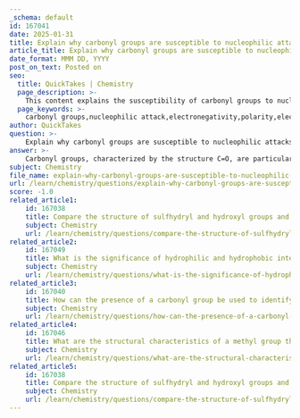 ```yaml
---
_schema: default
id: 167041
date: 2025-01-31
title: Explain why carbonyl groups are susceptible to nucleophilic attacks.
article_title: Explain why carbonyl groups are susceptible to nucleophilic attacks.
date_format: MMM DD, YYYY
post_on_text: Posted on
seo:
  title: QuickTakes | Chemistry
  page_description: >-
    This content explains the susceptibility of carbonyl groups to nucleophilic attacks, highlighting the role of electronegativity, polarity, and examples of nucleophilic reactions in organic and biological chemistry.
  page_keywords: >-
    carbonyl groups,nucleophilic attack,electronegativity,polarity,electrophile,biological molecules,metabolic pathways,hemiacetals,organic chemistry
author: QuickTakes
question: >-
    Explain why carbonyl groups are susceptible to nucleophilic attacks.
answer: >-
    Carbonyl groups, characterized by the structure C=O, are particularly susceptible to nucleophilic attacks due to their inherent polarity and the electronegativity of the oxygen atom. Here’s a detailed explanation of why this is the case:\n\n1. **Electronegativity and Polarity**: Oxygen is significantly more electronegative than carbon, which means it attracts electrons more strongly. In a carbonyl group, the oxygen atom pulls electron density away from the carbon atom, resulting in a partial negative charge (δ-) on the oxygen and a corresponding partial positive charge (δ+) on the carbon. This polarization creates a dipole moment, making the carbon atom an electrophile.\n\n2. **Nucleophilic Attack**: Nucleophiles are species that are rich in electrons and can donate a pair of electrons to form a chemical bond. The partial positive charge on the carbon atom in the carbonyl group makes it an attractive target for nucleophiles. When a nucleophile approaches the carbonyl carbon, it can donate its electron pair to form a new bond, leading to the formation of a tetrahedral intermediate.\n\n3. **Reactivity in Biological Molecules**: Carbonyl groups are prevalent in many biological molecules, such as sugars (e.g., fructose) and ketones. Their reactivity is crucial for various biochemical processes, including metabolic pathways and the formation of larger biomolecules.\n\n4. **Examples of Nucleophilic Reactions**: A common example of nucleophilic attack on a carbonyl group is the reaction of aldehydes and ketones with alcohols to form hemiacetals or acetals. In these reactions, the hydroxyl group of the alcohol acts as a nucleophile, attacking the electrophilic carbon of the carbonyl group.\n\nIn summary, the susceptibility of carbonyl groups to nucleophilic attacks is primarily due to the polar nature of the C=O bond, where the carbon atom carries a partial positive charge, making it an ideal site for nucleophilic attack. This property is fundamental in organic chemistry and plays a significant role in the reactivity of many biological molecules.
subject: Chemistry
file_name: explain-why-carbonyl-groups-are-susceptible-to-nucleophilic-attacks.md
url: /learn/chemistry/questions/explain-why-carbonyl-groups-are-susceptible-to-nucleophilic-attacks
score: -1.0
related_article1:
    id: 167038
    title: Compare the structure of sulfhydryl and hydroxyl groups and discuss the significance of sulfur's electronegativity.
    subject: Chemistry
    url: /learn/chemistry/questions/compare-the-structure-of-sulfhydryl-and-hydroxyl-groups-and-discuss-the-significance-of-sulfurs-electronegativity
related_article2:
    id: 167049
    title: What is the significance of hydrophilic and hydrophobic interactions in molecular affinity?
    subject: Chemistry
    url: /learn/chemistry/questions/what-is-the-significance-of-hydrophilic-and-hydrophobic-interactions-in-molecular-affinity
related_article3:
    id: 167040
    title: How can the presence of a carbonyl group be used to identify sugars?
    subject: Chemistry
    url: /learn/chemistry/questions/how-can-the-presence-of-a-carbonyl-group-be-used-to-identify-sugars
related_article4:
    id: 167046
    title: What are the structural characteristics of a methyl group that contribute to its hydrophobicity?
    subject: Chemistry
    url: /learn/chemistry/questions/what-are-the-structural-characteristics-of-a-methyl-group-that-contribute-to-its-hydrophobicity
related_article5:
    id: 167038
    title: Compare the structure of sulfhydryl and hydroxyl groups and discuss the significance of sulfur's electronegativity.
    subject: Chemistry
    url: /learn/chemistry/questions/compare-the-structure-of-sulfhydryl-and-hydroxyl-groups-and-discuss-the-significance-of-sulfurs-electronegativity
---
```


&nbsp;
